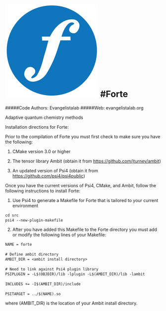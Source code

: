 ![forte](lib/forte_logo.png)
#Forte
=============

#####Code Authors: Evangelistalab
#####Web: evangelistalab.org

Adaptive quantum chemistry methods

Installation directions for Forte:

Prior to the compilation of Forte you must first check to make sure you have the following:

1. CMake version 3.0 or higher

2. The tensor library Ambit (obtain it from https://github.com/jturney/ambit)

3. An updated version of Psi4 (obtain it from https://github.com/psi4/psi4public)

Once you have the current versions of Psi4, CMake, and Ambit, follow the following instructions to install Forte:

1. Use Psi4 to generate a Makefile for Forte that is tailored to your current environment
```
cd src
psi4 --new-plugin-makefile
```

2. After you have added this Makefile to the Forte directory you must add or
modify the following lines of your Makefile:
```
NAME = forte

# Define ambit directory
AMBIT_DIR = <ambit install directory>

# Need to link against Psi4 plugin library
PSIPLUGIN = -L$(OBJDIR)/lib -lplugin -L$(AMBIT_DIR)/lib -lambit

INCLUDES += -I$(AMBIT_DIR)/include

PSITARGET = ../$(NAME).so
```
where (AMBIT_DIR) is the location of your Ambit install directory.
